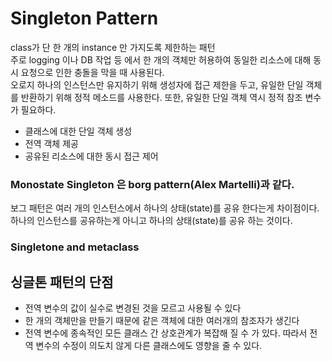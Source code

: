 # Singleton Pattern
class가 단 한 개의 instance 만 가지도록 제한하는 패턴    
주로 logging 이나 DB 작업 등 에서 한 개의 객체만 허용하여 동일한 리소스에 대해 동시 요청으로 인한 충돌을 막을 때 사용된다.     
오로지 하나의 인스턴스만 유지하기 위해 생성자에 접근 제한을 두고, 유일한 단일 객체를 반환하기 위해 정적 메소드를 사용한다. 또한, 유일한 단일 객체 역시 정적 참조 변수가 필요하다.      

- 클래스에 대한 단일 객체 생성
- 전역 객체 제공
- 공유된 리소스에 대한 동시 접근 제어

### Monostate Singleton 은 borg pattern(Alex Martelli)과 같다.
보그 패턴은 여러 개의 인스턴스에서 하나의 상태(state)를 공유 한다는게 차이점이다.    
하나의 인스턴스를 공유하는게 아니고 하나의 상태(state)를 공유 하는 것이다.

### Singletone and metaclass    

## 싱글톤 패턴의 단점

- 전역 변수의 값이 실수로 변경된 것을 모르고 사용될 수 있다
- 한 개의 객체만을 만들기 때문에 같은 객체에 대한 여러개의 참조자가 생긴다
- 전역 변수에 종속적인 모든 클래스 간 상호관계가 복잡해 질 수 가 있다. 따라서 전역 변수의 수정이 의도치 않게 다른 클래스에도 영향을 줄 수 있다.